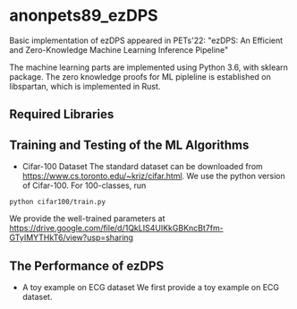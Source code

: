 # anonpets89_ezDPS
Basic implementation of ezDPS appeared in PETs'22: "ezDPS: An Efficient and Zero-Knowledge Machine Learning Inference Pipeline"

The machine learning parts are implemented using Python 3.6, with sklearn package. The zero knowledge proofs for ML pipleline is established on libspartan, which is implemented in Rust. 

## Required Libraries

## Training and Testing of the ML Algorithms
* Cifar-100 Dataset
The standard dataset can be downloaded from https://www.cs.toronto.edu/~kriz/cifar.html. We use the python version of Cifar-100.
For 100-classes, run
```
python cifar100/train.py
```
We provide the well-trained parameters at https://drive.google.com/file/d/1QkLIS4UIKkGBKncBt7fm-GTyIMYTHkT6/view?usp=sharing

## The Performance of ezDPS
* A toy example on ECG dataset
We first provide a toy example on ECG dataset.

